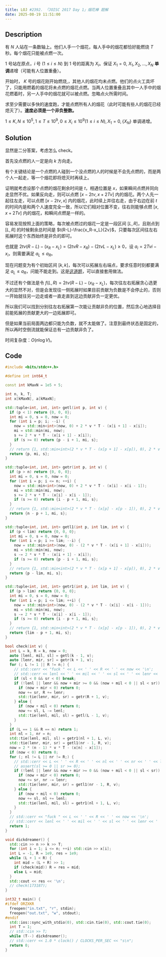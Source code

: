 ```yaml
---
title: LOJ #2392. 「JOISC 2017 Day 1」烟花棒 题解
date: 2025-08-19 11:51:00
---
```


## Description

有 $N$ 人站在一条数轴上。他们人手一个烟花，每人手中的烟花都恰好能燃烧 $T$ 秒。每个烟花只能被点燃一次。

$1$ 号站在原点，$i$ 号 $(1\le i\le N)$ 到 $1$ 号的距离为 $X_i$。保证 $X_1=0,$ $X_1, X_2, \dots, X_N$ **单调**递增（可能有人位置重叠）。

开始时， $K$ 号的烟花刚开始燃烧,，其他人的烟花均未点燃。他们的点火工具坏了，只能用燃着的烟花将未点燃的烟花点燃。当两人位置重叠且其中一人手中的烟花燃着时，另一人手中的烟花就可以被点燃。忽略点火所需时间。

求至少需要以多快的速度跑，才能点燃所有人的烟花（此时可能有些人的烟花已经熄灭了）。**速度必须是一个非负整数。**

$1\le K, N \le 10^5, 1\le T\le 10^9, 0\le X_i\le 10^9 (1\le i\le N), X_1 = 0, \{X_N\}$ 单调递增。

## Solution

显然是二分答案，考虑怎么 check。

首先没点燃的人一定是向 $k$ 方向走。

有个关键结论是一个点燃的人碰到一个没点燃的人的时候是不会先点燃的，而是两个人一起走，等一个烟花即将熄灭时再续上。

证明就考虑设那个点燃的烟花剩余时间是 $t$，相遇位置是 $x$，如果瞬间点燃并同向走显然不优。如果反向走，则可以点燃 $[x-2tv,x+2Tv]$ 内的烟花。两个人先一起往左走，可以点燃 $[x-2tv,x]$ 内的烟花，此时续上并往右走，由于右边在前 $t$ 的时间内是和两个人速度完全一致，所以它们相对位置不变，往右则能够点燃 $[x,x+2Tv]$ 内的烟花，和瞬间点燃是一样的。

容易发现按照上面的策略，每次被点燃过的烟花一定是一段区间 $[L,R]$，且刚点到 $[L,R]$ 的时候剩余总时间是 $t(R-L)-\frac{x_R-x_L}{2v}$，只要每次区间往左右拓展时这个东西始终是非负的即可。

也就是 $2tv(R-L)-(x_R-x_L)=(2tvR-x_R)-(2tvL-x_L)\geq 0$，设 $a_i=2Tvi-x_i$，则需要满足 $a_L\leq a_R$。

现在问题变为有个初始区间 $[k,k]$，每次可以拓展左右端点，要求任意时刻都要满足 $a_L\leq a_R$，问能不能走到。这是[这道题](https://www.luogu.com.cn/problem/P9870)，可以直接套用做法。

不过还有个做法是令 $f(L,R)=2tv(R-L)-(x_R-x_L)$，每次往左右拓展贪心选更大的显然不对，但是会发现往一侧拓展时如果目前贡献为负数是不会停止的，否则一开始就往另一边走或者一直走直到这边贡献非负一定更优。

所以我们可以找到分别往左右拓展第一次能让贡献非负的位置，然后贪心地选择目前能拓展的贡献更大的一边拓展即可。

但是如果当前局面两边都只能为负数，就不太能做了。注意到最终状态是固定的，所以再时空倒流就能保证总有一边贡献非负了。

时间复杂度：$O(n\log V)$。

## Code

```cpp
#include <bits/stdc++.h>

#define int int64_t

const int kMaxN = 1e5 + 5;

int n, k, T;
int x[kMaxN], a[kMaxN];

std::tuple<int, int, int> getl(int p, int v) {
  if (p < 1) return {0, 0, 0};
  int mi = 0, s = 0, now = 0;
  for (int i = p; i; --i) {
    now = std::min<int>(now, 0) + 2 * v * T - (x[i + 1] - x[i]);
    mi = std::min(mi, now);
    s += 2 * v * T - (x[i + 1] - x[i]);
    if (s >= 0) return {p - i + 1, mi, s};
  }
  // return {1, std::min<int>(2 * v * T - (x[p + 1] - x[p]), 0), 2 * v * T - (x[p + 1] - x[p])};
  return {p, mi, s};
}

std::tuple<int, int, int> getr(int p, int v) {
  if (p > n) return {0, 0, 0};
  int mi = 0, s = 0, now = 0;
  for (int i = p; i <= n; ++i) {
    now = std::min<int>(now, 0) + 2 * v * T - (x[i] - x[i - 1]);
    mi = std::min(mi, now);
    s += 2 * v * T - (x[i] - x[i - 1]);
    if (s >= 0) return {i - p + 1, mi, s};
  }
  // return {1, std::min<int>(2 * v * T - (x[p] - x[p - 1]), 0), 2 * v * T - (x[p] - x[p - 1])};
  return {n - p + 1, mi, s};
}

std::tuple<int, int, int> getl1(int p, int lim, int v) {
  if (p < lim) return {0, 0, 0};
  int mi = 0, s = 0, now = 0;
  for (int i = p; i >= lim; --i) {
    now = std::min<int>(now, 0) - (2 * v * T - (x[i + 1] - x[i]));
    mi = std::min(mi, now);
    s -= 2 * v * T - (x[i + 1] - x[i]);
    if (s >= 0) return {p - i + 1, mi, s};
  }
  // return {1, std::min<int>(2 * v * T - (x[p + 1] - x[p]), 0), 2 * v * T - (x[p + 1] - x[p])};
  return {p - lim, mi, s};
}

std::tuple<int, int, int> getr1(int p, int lim, int v) {
  if (p > lim) return {0, 0, 0};
  int mi = 0, s = 0, now = 0;
  for (int i = p; i <= lim; ++i) {
    now = std::min<int>(now, 0) - (2 * v * T - (x[i] - x[i - 1]));
    mi = std::min(mi, now);
    s -= 2 * v * T - (x[i] - x[i - 1]);
    if (s >= 0) return {i - p + 1, mi, s};
  }
  // return {1, std::min<int>(2 * v * T - (x[p] - x[p - 1]), 0), 2 * v * T - (x[p] - x[p - 1])};
  return {lim - p + 1, mi, s};
}

bool check(int v) {
  int L = k, R = k, now = 0;
  auto [lenl, mil, sl] = getl(k - 1, v);
  auto [lenr, mir, sr] = getr(k + 1, v);
  for (; L != 1 || R != n;) {
    // std::cerr << "fuck " << L << ' ' << R << ' ' << now << '\n';
    // std::cerr << lenl << ' ' << mil << ' ' << sl << ' ' << lenr << ' ' << mir << ' ' << sr << '\n';
    if (sl < 0 && sr < 0) break;
    if (!lenl || lenr && now + mir >= 0 && (now + mil < 0 || sl < sr)) {
      if (now + mir < 0) return 0;
      now += sr, R += lenr;
      std::tie(lenr, mir, sr) = getr(R + 1, v);
    } else {
      if (now + mil < 0) return 0;
      now += sl, L -= lenl;
      std::tie(lenl, mil, sl) = getl(L - 1, v);
    }
  }
  if (L == 1 && R == n) return 1;
  int nl = 1, nr = n;
  std::tie(lenl, mil, sl) = getr1(nl + 1, L, v);
  std::tie(lenr, mir, sr) = getl1(nr - 1, R, v);
  now = 2 * (n - 1) * v * T - (x[n] - x[1]);
  if (now < 0) return 0;
  for (; nl != L || nr != R;) {
    // std::cerr << L << ' ' << R << ' ' << nl << ' ' << nr << ' ' << lenl << ' ' << mil << ' ' << sl << ' ' << lenr << ' ' << mir << ' ' << sr << '\n';
    // assert(sl >= 0 || sr >= 0);
    if (!lenl || lenr && now + mir >= 0 && (now + mil < 0 || sl < sr)) {
      if (now + mir < 0) return 0;
      now += sr, nr -= lenr;
      std::tie(lenr, mir, sr) = getl1(nr - 1, R, v);
    } else {
      if (now + mil < 0) return 0;
      now += sl, nl += lenl;
      std::tie(lenl, mil, sl) = getr1(nl + 1, L, v);
    }
  }
  // std::cerr << "fuck " << L << ' ' << R << ' ' << now << '\n';
  // std::cerr << lenl << ' ' << mil << ' ' << sl << ' ' << lenr << ' ' << mir << ' ' << sr << '\n';
  return 1;
}

void dickdreamer() {
  std::cin >> n >> k >> T;
  for (int i = 1; i <= n; ++i) std::cin >> x[i];
  int L = -1, R = 1e9, res = 1e9;
  while (L + 1 < R) {
    int mid = (L + R) >> 1;
    if (check(mid)) R = res = mid;
    else L = mid;
  }
  std::cout << res << '\n';
  // check(173187);
}

int32_t main() {
#ifdef ORZXKR
  freopen("in.txt", "r", stdin);
  freopen("out.txt", "w", stdout);
#endif
  std::ios::sync_with_stdio(0), std::cin.tie(0), std::cout.tie(0);
  int T = 1;
  // std::cin >> T;
  while (T--) dickdreamer();
  // std::cerr << 1.0 * clock() / CLOCKS_PER_SEC << "s\n";
  return 0;
}
```